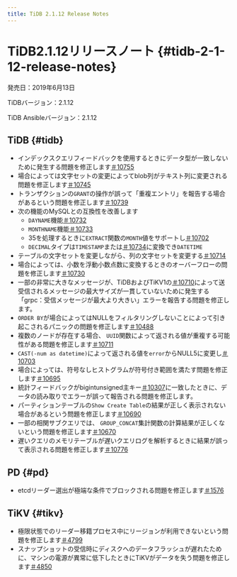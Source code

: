 ```yaml
---
title: TiDB 2.1.12 Release Notes
---
```


# TiDB2.1.12リリースノート {#tidb-2-1-12-release-notes}

発売日：2019年6月13日

TiDBバージョン：2.1.12

TiDB Ansibleバージョン：2.1.12

## TiDB {#tidb}

-   インデックスクエリフィードバックを使用するときにデータ型が一致しないために発生する問題を修正します[＃10755](https://github.com/pingcap/tidb/pull/10755)
-   場合によっては文字セットの変更によってblob列がテキスト列に変更される問題を修正します[＃10745](https://github.com/pingcap/tidb/pull/10745)
-   トランザクションの`GRANT`の操作が誤って「重複エントリ」を報告する場合があるという問題を修正します[＃10739](https://github.com/pingcap/tidb/pull/10739)
-   次の機能のMySQLとの互換性を改善します
    -   `DAYNAME`機能[＃10732](https://github.com/pingcap/tidb/pull/10732)
    -   `MONTHNAME`機能[＃10733](https://github.com/pingcap/tidb/pull/10733)
    -   35を処理するときに`EXTRACT`関数の`MONTH`値をサポートし[＃10702](https://github.com/pingcap/tidb/pull/10702)
    -   `DECIMAL`タイプは`TIMESTAMP`または[＃10734](https://github.com/pingcap/tidb/pull/10734)に変換でき`DATETIME`
-   テーブルの文字セットを変更しながら、列の文字セットを変更する[＃10714](https://github.com/pingcap/tidb/pull/10714)
-   場合によっては、小数を浮動小数点数に変換するときのオーバーフローの問題を修正します[＃10730](https://github.com/pingcap/tidb/pull/10730)
-   一部の非常に大きなメッセージが、TiDBおよびTiKV1の[＃10710](https://github.com/pingcap/tidb/pull/10710)によって送受信されるメッセージの最大サイズが一貫していないために発生する「grpc：受信メッセージが最大より大きい」エラーを報告する問題を修正します。
-   `ORDER BY`が場合によってはNULLをフィルタリングしないことによって引き起こされるパニックの問題を修正します[＃10488](https://github.com/pingcap/tidb/pull/10488)
-   複数のノードが存在する場合、 `UUID`関数によって返される値が重複する可能性がある問題を修正します[＃10711](https://github.com/pingcap/tidb/pull/10711)
-   `CAST(-num as datetime)`によって返される値を`error`からNULL5に変更し[＃10703](https://github.com/pingcap/tidb/pull/10703)
-   場合によっては、符号なしヒストグラムが符号付き範囲を満たす問題を修正します[＃10695](https://github.com/pingcap/tidb/pull/10695)
-   統計フィードバックがbigintunsigned主キー[＃10307](https://github.com/pingcap/tidb/pull/10307)に一致したときに、データの読み取りでエラーが誤って報告される問題を修正します。
-   パーティションテーブルの`Show Create Table`の結果が正しく表示されない場合があるという問題を修正します[＃10690](https://github.com/pingcap/tidb/pull/10690)
-   一部の相関サブクエリでは、 `GROUP_CONCAT`集計関数の計算結果が正しくないという問題を修正します[＃10670](https://github.com/pingcap/tidb/pull/10670)
-   遅いクエリのメモリテーブルが遅いクエリログを解析するときに結果が誤って表示される問題を修正します[＃10776](https://github.com/pingcap/tidb/pull/10776)

## PD {#pd}

-   etcdリーダー選出が極端な条件でブロックされる問題を修正します[＃1576](https://github.com/pingcap/pd/pull/1576)

## TiKV {#tikv}

-   極限状態でのリーダー移籍プロセス中にリージョンが利用できないという問題を修正します[＃4799](https://github.com/tikv/tikv/pull/4734)
-   スナップショットの受信時にディスクへのデータフラッシュが遅れたために、マシンの電源が異常に低下したときにTiKVがデータを失う問題を修正します[＃4850](https://github.com/tikv/tikv/pull/4850)
